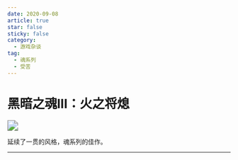 ```yaml
---
date: 2020-09-08
article: true
star: false
sticky: false
category:
  - 游戏杂谈
tag:
  - 魂系列
  - 受苦
---
```


# 黑暗之魂III：火之将熄

<img src="https://public-1308755698.cos.ap-chongqing.myqcloud.com//img/202310091205455.jpg" style="zoom:150%;" />

延续了一贯的风格，魂系列的佳作。

<!-- more -->
---

